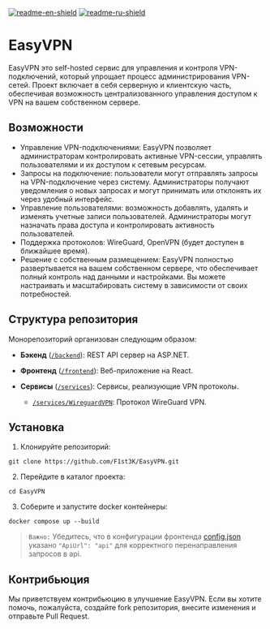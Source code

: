 [![readme-en-shield]][readme-en-url]
[![readme-ru-shield]][readme-ru-url]

# EasyVPN

EasyVPN это self-hosted сервис для управления и контроля VPN-подключений, который 
упрощает процесс администрирования VPN-сетей. Проект включает в себя серверную и 
клиентскую часть, обеспечивая возможность централизованного управления доступом к VPN 
на вашем собственном сервере.

## Возможности

* Управление VPN-подключениями: EasyVPN позволяет администраторам контролировать активные VPN-сессии,
  управлять пользователями и их доступом к сетевым ресурсам.
* Запросы на подключение: пользователи могут отправлять запросы на VPN-подключение через систему. Администраторы
получают уведомления о новых запросах и могут принимать или отклонять их через удобный интерфейс.
* Управление пользователями: возможность добавлять, удалять и изменять учетные записи пользователей. Администраторы могут
  назначать права доступа и контролировать активность пользователей.
* Поддержка протоколов: WireGuard, OpenVPN (будет доступен в ближайшее время).
* Решение с собственным размещением: EasyVPN полностью развертывается на вашем собственном сервере, что 
обеспечивает полный контроль над данными и настройками. Вы можете настраивать и масштабировать 
систему в зависимости от своих потребностей.

## Структура репозитория
Монорепозиторий организован следующим образом:

- **Бэкенд** ([`/backend`](backend)):
  REST API сервер на ASP.NET.

- **Фронтенд** ([`/frontend`](frontend)): Веб-приложение на React.

- **Сервисы** ([`/services`](services)):
  Сервисы, реализующие VPN протоколы.
  - [`/services/WireguardVPN`](services/WireguardVPN): Протокол WireGuard VPN.

## Установка

1. Клонируйте репозиторий:
```
git clone https://github.com/F1st3K/EasyVPN.git
```

2. Перейдите в каталог проекта:
```
cd EasyVPN
```

3. Соберите и запустите docker контейнеры:
```
docker compose up --build
```
> `Важно:` Убедитесь, что в конфигурации фронтенда [config.json](./frontend/src/config.json) указано
> `"ApiUrl": "api"` для корректного перенаправления запросов в api.

## Контрибьюция

Мы приветствуем контрибьюцию в улучшение EasyVPN. Если вы хотите помочь, пожалуйста, создайте fork репозитория,
внесите изменения и отправьте Pull Request.

[readme-en-shield]: https://img.shields.io/badge/en-gray
[readme-en-url]: README.md
[readme-ru-shield]: https://img.shields.io/badge/ru-blue
[readme-ru-url]: README.ru_RU.md
